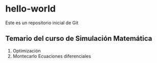 # hello-world
Este es un repositorio inicial de Git

## Temario del curso de Simulación Matemática

1. Optimización
2. Montecarlo
Ecuaciones diferenciales
